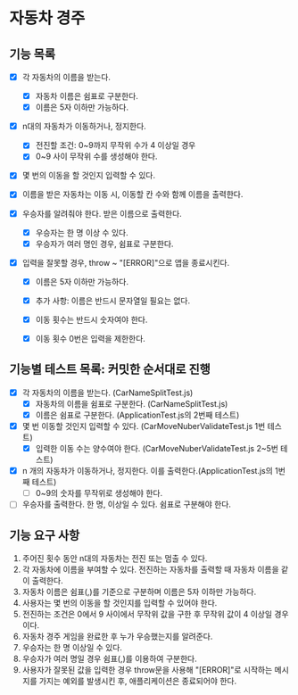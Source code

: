 # 자동차 경주

## 기능 목록
- [x] 각 자동차의 이름을 받는다.
    - [x] 자동차 이름은 쉼표로 구분한다.
    - [x] 이름은 5자 이하만 가능하다.

- [x] n대의 자동차가 이동하거나, 정지한다.
    - [x] 전진할 조건: 0~9까지 무작위 수가 4 이상일 경우
    - [x] 0~9 사이 무작위 수를 생성해야 한다.
 
- [x] 몇 번의 이동을 할 것인지 입력할 수 있다.

- [x] 이름을 받은 자동차는 이동 시, 이동할 칸 수와 함께 이름을 출력한다.

- [x] 우승자를 알려줘야 한다. 받은 이름으로 출력한다.
    - [x] 우승자는 한 명 이상 수 있다.
    - [x] 우승자가 여러 명인 경우, 쉼표로 구분한다.

- [x] 입력을 잘못할 경우, throw ~ "[ERROR]"으로 앱을    종료시킨다.
    - [x] 이름은 5자 이하만 가능하다.
    - [x] 추가 사항: 이름은 반드시 문자열일 필요는 없다.
    - [x] 이동 횟수는 반드시 숫자여야 한다.
    - [x] 이동 횟수 0번은 입력을 제한한다.


## 기능별 테스트 목록: 커밋한 순서대로 진행
- [x] 각 자동차의 이름을 받는다. (CarNameSplitTest.js)
    - [x] 자동차의 이름을 쉼표로 구분한다. (CarNameSplitTest.js)
    - [x] 이름은 쉼표로 구분한다. (ApplicationTest.js의 2번째 테스트)

- [x] 몇 번 이동할 것인지 입력할 수 있다. (CarMoveNuberValidateTest.js 1번 테스트)
    - [x] 입력한 이동 수는 양수여야 한다. (CarMoveNuberValidateTest.js 2~5번 테스트)

- [x] n 개의 자동차가 이동하거나, 정지한다. 이를 출력한다.(ApplicationTest.js의 1번째 테스트)
    - [ ] 0~9의 숫자를 무작위로 생성해야 한다.

- [ ] 우승자를 출력한다. 한 명, 이상일 수 있다. 쉼표로 구분해야 한다.

## 기능 요구 사항
1. 주어진 횟수 동안 n대의 자동차는 전진 또는 멈출 수 있다.
2. 각 자동차에 이름을 부여할 수 있다. 전진하는 자동차를 출력할 때 자동차 이름을 같이 출력한다.
3. 자동차 이름은 쉼표(,)를 기준으로 구분하며 이름은 5자 이하만 가능하다.
4. 사용자는 몇 번의 이동을 할 것인지를 입력할 수 있어야 한다.
5. 전진하는 조건은 0에서 9 사이에서 무작위 값을 구한 후 무작위 값이 4 이상일 경우이다.
6. 자동차 경주 게임을 완료한 후 누가 우승했는지를 알려준다.
7. 우승자는 한 명 이상일 수 있다.
8. 우승자가 여러 명일 경우 쉼표(,)를 이용하여 구분한다.
9. 사용자가 잘못된 값을 입력한 경우 throw문을 사용해 "[ERROR]"로 시작하는 메시지를 가지는 예외를 발생시킨 후, 애플리케이션은 종료되어야 한다.